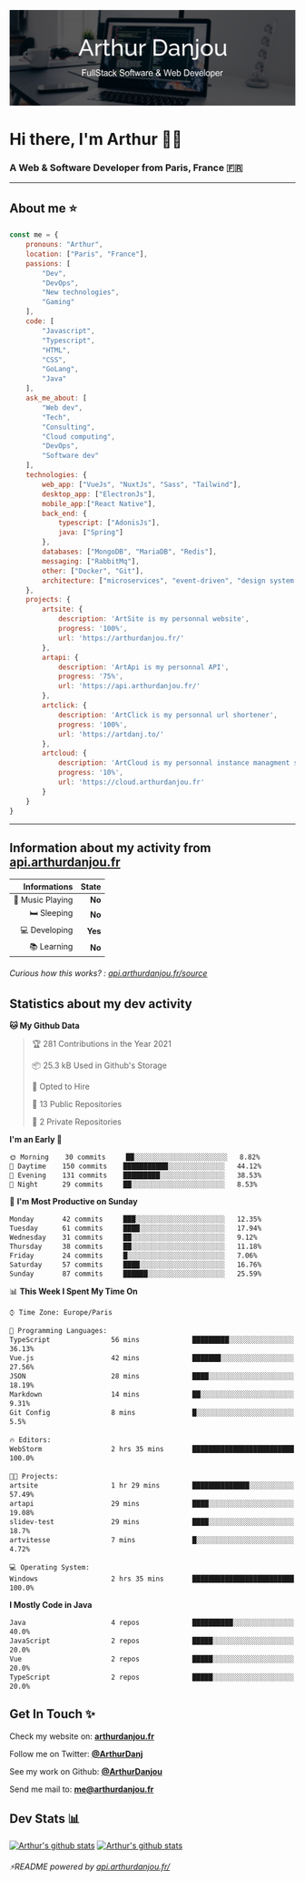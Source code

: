 ![Banner](./assets/Banner.png)

# Hi there, I'm Arthur 🙋‍♂️
### A Web & Software Developer from Paris, France 🇫🇷

---
## About me ⭐

```javascript
const me = {
    pronouns: "Arthur", 
    location: ["Paris", "France"],
    passions: [
        "Dev", 
        "DevOps", 
        "New technologies",
        "Gaming"
    ],
    code: [
        "Javascript", 
        "Typescript", 
        "HTML", 
        "CSS", 
        "GoLang", 
        "Java"
    ],
    ask_me_about: [
        "Web dev", 
        "Tech", 
        "Consulting", 
        "Cloud computing", 
        "DevOps",
        "Software dev"
    ],
    technologies: {
        web_app: ["VueJs", "NuxtJs", "Sass", "Tailwind"],
        desktop_app: ["ElectronJs"],
        mobile_app:["React Native"],
        back_end: {
            typescript: ["AdonisJs"],
            java: ["Spring"]
        },
        databases: ["MongoDB", "MariaDB", "Redis"],
        messaging: ["RabbitMq"],
        other: ["Docker", "Git"],
        architecture: ["microservices", "event-driven", "design system pattern"],
    },
    projects: {
        artsite: {
            description: 'ArtSite is my personnal website',
            progress: '100%',
            url: 'https://arthurdanjou.fr/'
        },
        artapi: {
            description: 'ArtApi is my personnal API',
            progress: '75%',
            url: 'https://api.arthurdanjou.fr/'
        },
        artclick: {
            description: 'ArtClick is my personnal url shortener',
            progress: '100%',
            url: 'https://artdanj.to/'
        },
        artcloud: {
            description: 'ArtCloud is my personnal instance managment system',
            progress: '10%',
            url: 'https://cloud.arthurdanjou.fr'
        }
    }
}
```
---

## Information about my activity from [api.arthurdanjou.fr](https://api.arthurdanjou.fr)

| Informations                 |   State |
| ---------------------------: | ------: |
| :musical_note: Music Playing |  **No** |
|               :bed: Sleeping |  **No** |
|        :computer: Developing |  **Yes** |
|             :books: Learning |  **No** |

###### Curious how this works? : [api.arthurdanjou.fr/source](https://api.arthurdanjou.fr/source)

## Statistics about my dev activity

<!--START_SECTION:waka-->
**🐱 My Github Data** 

> 🏆 281 Contributions in the Year 2021
 > 
> 📦 25.3 kB Used in Github's Storage 
 > 
> 💼 Opted to Hire
 > 
> 📜 13 Public Repositories 
 > 
> 🔑 2 Private Repositories  
 > 
**I'm an Early 🐤** 

```text
🌞 Morning    30 commits     ██░░░░░░░░░░░░░░░░░░░░░░░   8.82% 
🌆 Daytime    150 commits    ███████████░░░░░░░░░░░░░░   44.12% 
🌃 Evening    131 commits    █████████░░░░░░░░░░░░░░░░   38.53% 
🌙 Night      29 commits     ██░░░░░░░░░░░░░░░░░░░░░░░   8.53%

```
📅 **I'm Most Productive on Sunday** 

```text
Monday       42 commits     ███░░░░░░░░░░░░░░░░░░░░░░   12.35% 
Tuesday      61 commits     ████░░░░░░░░░░░░░░░░░░░░░   17.94% 
Wednesday    31 commits     ██░░░░░░░░░░░░░░░░░░░░░░░   9.12% 
Thursday     38 commits     ██░░░░░░░░░░░░░░░░░░░░░░░   11.18% 
Friday       24 commits     █░░░░░░░░░░░░░░░░░░░░░░░░   7.06% 
Saturday     57 commits     ████░░░░░░░░░░░░░░░░░░░░░   16.76% 
Sunday       87 commits     ██████░░░░░░░░░░░░░░░░░░░   25.59%

```


📊 **This Week I Spent My Time On** 

```text
⌚︎ Time Zone: Europe/Paris

💬 Programming Languages: 
TypeScript               56 mins             █████████░░░░░░░░░░░░░░░░   36.13% 
Vue.js                   42 mins             ███████░░░░░░░░░░░░░░░░░░   27.56% 
JSON                     28 mins             ████░░░░░░░░░░░░░░░░░░░░░   18.19% 
Markdown                 14 mins             ██░░░░░░░░░░░░░░░░░░░░░░░   9.31% 
Git Config               8 mins              █░░░░░░░░░░░░░░░░░░░░░░░░   5.5%

🔥 Editors: 
WebStorm                 2 hrs 35 mins       █████████████████████████   100.0%

🐱‍💻 Projects: 
artsite                  1 hr 29 mins        ██████████████░░░░░░░░░░░   57.49% 
artapi                   29 mins             ████░░░░░░░░░░░░░░░░░░░░░   19.08% 
slidev-test              29 mins             ████░░░░░░░░░░░░░░░░░░░░░   18.7% 
artvitesse               7 mins              █░░░░░░░░░░░░░░░░░░░░░░░░   4.72%

💻 Operating System: 
Windows                  2 hrs 35 mins       █████████████████████████   100.0%

```

**I Mostly Code in Java** 

```text
Java                     4 repos             ██████████░░░░░░░░░░░░░░░   40.0% 
JavaScript               2 repos             █████░░░░░░░░░░░░░░░░░░░░   20.0% 
Vue                      2 repos             █████░░░░░░░░░░░░░░░░░░░░   20.0% 
TypeScript               2 repos             █████░░░░░░░░░░░░░░░░░░░░   20.0%

```



<!--END_SECTION:waka-->

## Get In Touch ✨
Check my website on: [**arthurdanjou.fr**](https://arthurdanjou.fr)

Follow me on Twitter: [**@ArthurDanj**](https://twitter.com/ArthurDanj)

See my work on Github: [**@ArthurDanjou**](https://github.com/ArthurDanjou)

Send me mail to: [**me@arthurdanjou.fr**](mailto:me@arthurdanjou.fr)

## Dev Stats 📊

[![Arthur's github stats](https://github-readme-stats.vercel.app/api?count_private=true&show_icons=true&theme=dracula&username=arthurdanjou)](https://github.com/anuraghazra/github-readme-stats)
[![Arthur's github stats](https://github-readme-stats.vercel.app/api/top-langs/?count_private=true&show_icons=true&theme=dracula&username=arthurdanjou&layout=compact)](https://github.com/anuraghazra/github-readme-stats)

###### ⚡README powered by [api.arthurdanjou.fr/](https://api.arthurdanjou.fr)
